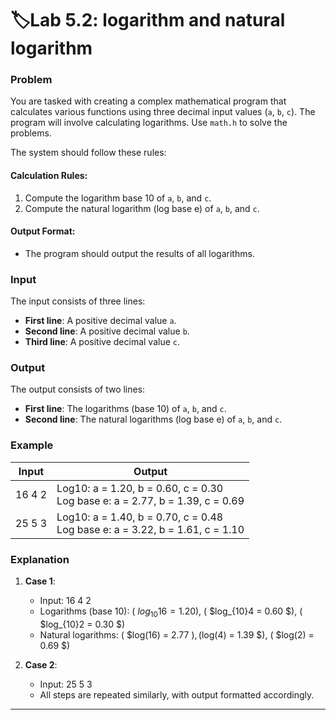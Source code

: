 # 🏷️Lab 5.2: logarithm and natural logarithm

### Problem

You are tasked with creating a complex mathematical program that calculates various functions using three decimal input values (`a`, `b`, `c`). The program will involve calculating logarithms. Use `math.h` to solve the problems.

The system should follow these rules:

#### Calculation Rules:
1. Compute the logarithm base 10 of `a`, `b`, and `c`.
2. Compute the natural logarithm (log base e) of `a`, `b`, and `c`.

#### Output Format:
- The program should output the results of all logarithms.

### Input

The input consists of three lines:
- **First line**: A positive decimal value `a`.
- **Second line**: A positive decimal value `b`.
- **Third line**: A positive decimal value `c`.

### Output

The output consists of two lines:
- **First line**: The logarithms (base 10) of `a`, `b`, and `c`.
- **Second line**: The natural logarithms (log base e) of `a`, `b`, and `c`.

### Example

| **Input** | **Output**                                      |
|-----------|-------------------------------------------------|
| 16 4 2  | Log10: a = 1.20, b = 0.60, c = 0.30<br />Log base e: a = 2.77, b = 1.39, c = 0.69 |
| 25 5 3  | Log10: a = 1.40, b = 0.70, c = 0.48<br />Log base e: a = 3.22, b = 1.61, c = 1.10 |

### Explanation

1. **Case 1**:

    - Input: 16 4 2
    - Logarithms (base 10): ( $log_{10}16 = 1.20$), ( $log_{10}4 = 0.60 $), ( $log_{10}2 = 0.30 $)
    - Natural logarithms: ( $log(16) = 2.77 $), ($log(4) = 1.39 $), ( $log(2) = 0.69 $)

2. **Case 2**:
    - Input: 25 5 3
    - All steps are repeated similarly, with output formatted accordingly.

---